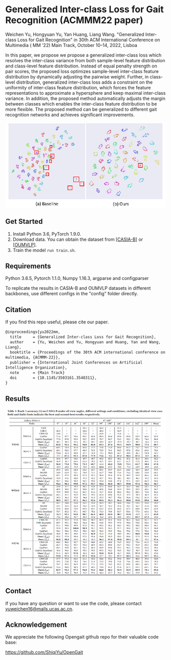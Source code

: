# Generalized Inter-class Loss for Gait Recognition (ACMMM22 paper)
Weichen Yu, Hongyuan Yu, Yan Huang, Liang Wang. "Generalized Inter-class Loss for Gait Recognition" in 30th ACM International Conference on Multimedia ( MM ’22) Main Track, October 10–14, 2022, Lisboa

In this paper, we propose we propose a generalized inter-class loss which resolves the inter-class variance from both sample-level feature distribution and class-level feature distribution. Instead of equal penalty strength on pair scores, the proposed loss optimizes sample-level inter-class feature distribution by dynamically adjusting the pairwise weight. Further, in class-level distribution, generalized  inter-class loss adds a constraint on the uniformity of inter-class feature distribution, which forces the feature representations to approximate a hypersphere and keep maximal inter-class variance. In addition, the proposed method automatically adjusts the margin between classes which enables the inter-class feature distribution to be more flexible. The proposed method can be generalized to different gait recognition networks and achieves significant improvements.

<div align="center">
  <img src="assets/intro_mm.jpg" width="500px" />
  <!-- <p>cell.</p> -->
</div>

## Get Started

1. Install Python 3.6, PyTorch 1.9.0.
2. Download data. You can obtain the dataset from [[CASIA-B](http://www.cbsr.ia.ac.cn/GaitDatasetB-silh.zip)] or [[OUMVLP](http://www.am.sanken.osaka-u.ac.jp/BiometricDB/GaitMVLP.html)].
3. Train the model `run train.sh`.

## Requirements

Python 3.6.5, Pytorch 1.1.0, Numpy 1.16.3, argparse and configparser

To replicate the results in CASIA-B and OUMVLP datasets in different backbones, use different configs in the "config" folder directly.


## Citation

If you find this repo useful, please cite our paper. 

```
@inproceedings{yu2022mm,
  title     = {Generalized Inter-class Loss for Gait Recognition},
  author    = {Yu, Weichen and Yu, Hongyuan and Huang, Yan and Wang, Liang},
  booktitle = {Proceedings of the 30th ACM international conference on multimedia, {ACMMM-22}},
  publisher = {International Joint Conferences on Artificial Intelligence Organization},
  note      = {Main Track}
  doi       = {10.1145/3503161.3548311},
}
```

## Results
<div align="center">
  <img src="assets/results.png" width="800px" />
  <!-- <p>cell.</p> -->
</div>


## Contact

If you have any question or want to use the code, please contact yuweichen16@mails.ucas.ac.cn.

## Acknowledgement

We appreciate the following Opengait github repo for their valuable code base:

https://github.com/ShiqiYu/OpenGait